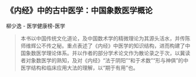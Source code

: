 ## 《内经》中的古中医学：中国象数医学概论

柳少逸  -  医学健康榜-医学

> 本书以中国传统文化道论，及中国数术学的精微理论为其源头活水，并传陈师维辉公不传之秘。重点表述了《内经》中医学的知识结构，进而构建了中国象数医学理论体系。并以作者的部分学术论文作为散论录之于次，以冀读者对象数医学的熟知，及对《内经》“法于阴阳”“和于术数”“形与神俱”的中医学结构和临床应用大法的理解，以“期于有用”也。
